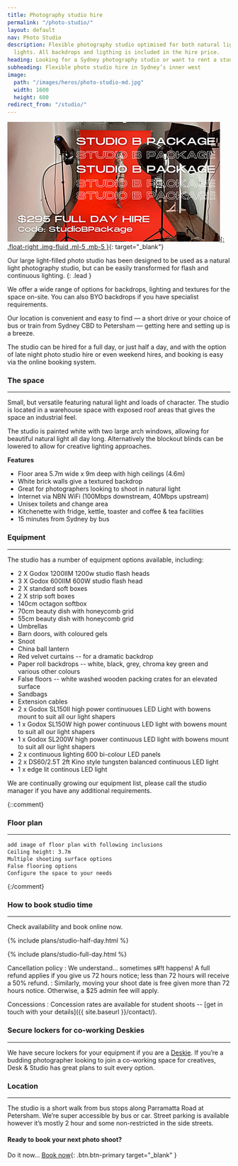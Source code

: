 ```yaml
---
title: Photography studio hire
permalink: "/photo-studio/"
layout: default
nav: Photo Studio
description: Flexible photography studio optimised for both natural light, and studio
  lights. All backdrops and ligthing is included in the hire price.
heading: Looking for a Sydney photography studio or want to rent a studio in Sydney?
subheading: Flexible photo studio hire in Sydney’s inner west
image:
  path: "/images/heros/photo-studio-md.jpg"
  width: 1600
  height: 600
redirect_from: "/studio/"
---
```


[![Studio B Package -- $295 Full Day Hire. Use the promo code StudioBPackage.](/images/photo-studio/studio-b-special-jan-21.jpg){: .float-right .img-fluid .ml-5 .mb-5 }](https://deskandstudio.simplybook.me/v2/#book){: target="_blank"}

Our large light-filled photo studio has been designed to be used as a natural light photography studio, but can be easily transformed for flash and continuous lighting.
{: .lead }

We offer a wide range of options for backdrops, lighting and textures for the space on-site. You can also BYO backdrops if you have specialist requirements.

Our location is convenient and easy to find — a short drive or your choice of bus or train from Sydney CBD to Petersham — getting here and setting up is a breeze.

The studio can be hired for a full day, or just half a day, and with the option of late night photo studio hire or even weekend hires, and booking is easy via the online booking system.

### The space

---

Small, but versatile featuring natural light and loads of character. The studio is located in a warehouse space with exposed roof areas that gives the space an industrial feel. 

The studio is painted white with two large arch windows, allowing for beautiful natural light all day long. Alternatively the blockout blinds can be lowered to allow for creative lighting approaches.

**Features**

- Floor area 5.7m wide x 9m deep with high ceilings (4.6m)
- White brick walls give a textured backdrop
- Great for photographers looking to shoot in natural light
- Internet via NBN WiFi (100Mbps downstream, 40Mbps upstream)
- Unisex toilets and change area
- Kitchenette with fridge, kettle, toaster and coffee &amp; tea facilities
- 15 minutes from Sydney by bus

### Equipment

---

The studio has a number of equipment options available, including:

- 2 X Godox 1200IIM 1200w studio flash heads
- 3 X Godox 600IIM 600W studio flash head
- 2 X standard soft boxes
- 2 X strip soft boxes
- 140cm octagon softbox
- 70cm beauty dish with honeycomb grid
- 55cm beauty dish with honeycomb grid
- Umbrellas
- Barn doors, with coloured gels
- Snoot
- China ball lantern
- Red velvet curtains -- for a dramatic backdrop
- Paper roll backdrops -- white, black, grey, chroma key green and various other colours
- False floors -- white washed wooden packing crates for an elevated surface
- Sandbags
- Extension cables
- 2 x Godox SL150II high power continuoues LED Light with bowens mount to suit all our light shapers
- 1 x Godox SL150W high power continuous LED light with bowens mount to suit all our light shapers
- 1 x Godox SL200W high power continuous LED light with bowens mount to suit all our light shapers
- 2 x continuous lighting 600 bi-colour LED panels
- 2 x DS60/2.5T 2ft Kino style tungsten balanced continuous LED light
- 1 x edge lit continous LED light

We are continually growing our equipment list, please call the studio manager if you have any additional requirements.

{::comment}
### Floor plan

---

```
add image of floor plan with following inclusions
Ceiling height: 3.7m
Multiple shooting surface options
False flooring options
Configure the space to your needs
```
{:/comment}

### How to book studio time

---

Check availability and book online now.

<div class="card-deck">

  {% include plans/studio-half-day.html %}

  <div class="column-break"></div>
  
  {% include plans/studio-full-day.html %}

</div>

Cancellation policy
: We understand&hellip; sometimes s#!t happens! A full refund applies if you give us 72 hours notice; less than 72 hours will receive a 50% refund. 
: Similarly, moving your shoot date is free given more than 72 hours notice. Otherwise, a $25 admin fee will apply.
  
Concessions
: Concession rates are available for student shoots -- [get in touch with your details]({{ site.baseurl }}/contact/).
 
### Secure lockers for co-working Deskies

---

We have secure lockers for your equipment if you are a [Deskie](/desks/). If you’re a budding photographer looking to join a co-working space for creatives, Desk &amp; Studio has great plans to suit every option.

### Location

---

The studio is a short walk from bus stops along Parramatta Road at Petersham. We’re super accessible by bus or car. Street parking is available however it’s mostly 2 hour and some non-restricted in the side streets.

#### Ready to book your next photo shoot?

Do it now... [Book now](https://deskandstudio.simplybook.me/v2/#book){: .btn.btn-primary target="_blank" }
